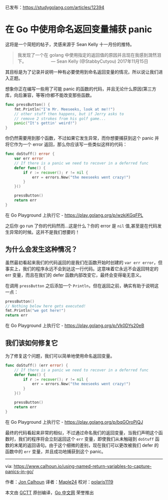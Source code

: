 已发布：https://studygolang.com/articles/12394

# 在 Go 中使用命名返回变量捕获 panic

这将是一个简短的帖子，灵感来源于 Sean Kelly 十一月份的推特。

> 我发现了一个在 golang 中使用指定的返回值的原因并且现在我感到潸然泪下。
>                    — Sean Kelly (@StabbyCutyou) 2017年11月15日

其目标是为了记录并说明一种有必要使用到命名返回变量的情况，所以说让我们进入正题。

想象你正在编写一些用了可能 panic 的函数的代码，并且无论什么原因(第三方库，向后兼容，等等)你都不能改变那些函数。

```go
func pressButton() {  
	fmt.Println("I'm Mr. Meeseeks, look at me!!")
	// other stuff then happens, but if Jerry asks to 
	// remove 2 strokes from his golf game...
	panic("It's gettin' weird!")
}
```
你仍然需要用到那个函数，不过如果它发生异常，而你想要捕获到这个 panic 并将它作为一个 error 返回，那么你应该写一些类似这样的代码：

```go
func doStuff() error {  
	var err error
	// If there is a panic we need to recover in a deferred func
	defer func() {
		if r := recover(); r != nil {
			err = errors.New("the meeseeks went crazy!")
		}
	}()

	pressButton()
	return err
}
```

在 Go Playground 上执行它 - https://play.golang.org/p/wzkjKGqFPL


之后你 go run 了你的代码然而...这是什么？你的 error 是 `nil` 值,甚至是在代码发生异常的时候。这并不是我们想要的！

## 为什么会发生这种情况？

虽然最初看起来我们的代码返回的是我们在函数开始时创建的 `var err error`，但事实上，我们的程序永远不会到达这一行代码。这意味着它永远不会返回特定的 err 变量，而且在我们的 defer 函数内部改变它，最终会变得毫无意义。

在调用 `pressButton` 之后添加一个 `Println`，但在返回之前，确实有助于说明这一点：

```go
pressButton()  
// Nothing below here gets executed!
fmt.Println("we got here!")  
return err  
```

在 Go Playground 上执行它 - https://play.golang.org/p/Vk0DYs20eB

## 我们该如何修复它

为了修复这个问题，我们可以简单地使用命名返回变量。

```go
func doStuff() (err error) {  
	// If there is a panic we need to recover in a deferred func
	defer func() {
		if r := recover(); r != nil {
			err = errors.New("the meeseeks went crazy!")
		}
	}()

	pressButton()
	return err
}
```
在 Go Playground 上执行它 - https://play.golang.org/p/bqGOroPjQJ

最终的代码看起来非常的相似，不过通过命名我们的返回变量，当我们声明这个函数时，我们的程序将会立刻返回这个 `err` 变量，即使我们从未触碰到 `doStuff` 函数的末尾的返回语句。由于这个细微的差别，现在我们可以更改被我们 defer 的函数中的 `err` 变量，并且成功地捕获到这个 panic。

---

via: https://www.calhoun.io/using-named-return-variables-to-capture-panics-in-go/

作者：[Jon Calhoun](https://www.usegolang.com/)
译者：[Maple24](https://github.com/Maple24)
校对：[polaris1119](https://github.com/polaris1119)

本文由 [GCTT](https://github.com/studygolang/GCTT) 原创编译，[Go 中文网](https://studygolang.com/) 荣誉推出

